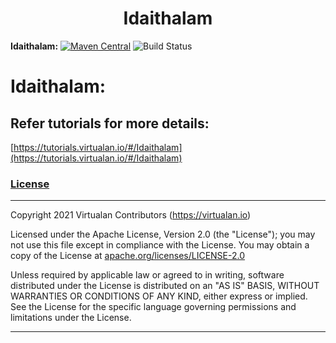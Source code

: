 <h1 align="center">Idaithalam</h1>

**Idaithalam:** [![Maven Central](https://img.shields.io/maven-central/v/io.virtualan/idaithalam.svg?label=Maven%20Central)](https://search.maven.org/search?q=g:%22io.virtualan%22%20AND%20a:%22idaithalam%22)  ![Build Status](https://ci.appveyor.com/api/projects/status/32r7s2skrgm9ubva?svg=true)             

# Idaithalam:

## Refer tutorials for more details: 
    
   
   [https://tutorials.virtualan.io/#/Idaithalam](https://tutorials.virtualan.io/#/Idaithalam)







### [License](#table-of-contents)
-------

Copyright 2021 Virtualan Contributors (https://virtualan.io)  

Licensed under the Apache License, Version 2.0 (the "License");
you may not use this file except in compliance with the License.
You may obtain a copy of the License at [apache.org/licenses/LICENSE-2.0](http://www.apache.org/licenses/LICENSE-2.0)

Unless required by applicable law or agreed to in writing, software
distributed under the License is distributed on an "AS IS" BASIS,
WITHOUT WARRANTIES OR CONDITIONS OF ANY KIND, either express or implied.
See the License for the specific language governing permissions and
limitations under the License.

---

